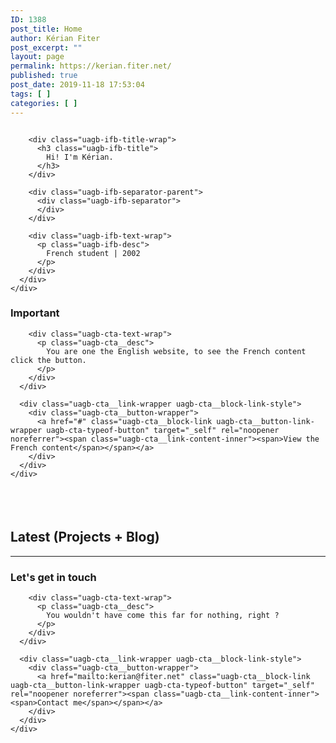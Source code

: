 ```yaml
---
ID: 1388
post_title: Home
author: Kérian Fiter
post_excerpt: ""
layout: page
permalink: https://kerian.fiter.net/
published: true
post_date: 2019-11-18 17:53:04
tags: [ ]
categories: [ ]
---
```

<!-- wp:uagb/info-box {"classMigrate":true,"source_type":"image","block_id":"a9afdde6-91e0-4fc3-8556-b87e07152789","iconImage":{"id":852,"title":"photo profil round transparent","filename":"photo-profil-round-transparent-e1574192581403.png","url":"https://kerian.fiter.net/wp-content/uploads/2019/04/photo-profil-round-transparent-e1574192581403.png","link":"https://kerian.fiter.net/about__trashed/photo-profil-round-transparent/","alt":"","author":"1","description":"","caption":"","name":"photo-profil-round-transparent","status":"inherit","uploadedTo":827,"date":"2019-04-01T18:21:45.000Z","modified":"2019-11-19T19:43:06.000Z","menuOrder":0,"mime":"image/png","type":"image","subtype":"png","icon":"https://kerian.fiter.net/wp-includes/images/media/default.png","dateFormatted":"1st April 2019","nonces":{"update":"c204302d9e","delete":"8bab15589a","edit":"dad62d16aa"},"editLink":"https://kerian.fiter.net/wp-admin/post.php?post=852u0026action=edit","meta":false,"authorName":"Ku00e9rian Fiter","uploadedToLink":"https://kerian.fiter.net/wp-admin/post.php?post=827u0026action=edit","uploadedToTitle":"About","filesizeInBytes":60074,"filesizeHumanReadable":"59 KB","context":"","height":200,"width":200,"orientation":"landscape","sizes":{"thumbnail":{"height":150,"width":150,"url":"https://kerian.fiter.net/wp-content/uploads/2019/04/photo-profil-round-transparent-150x150.png","orientation":"landscape"},"medium":{"height":300,"width":300,"url":"https://kerian.fiter.net/wp-content/uploads/2019/04/photo-profil-round-transparent-300x300.png","orientation":"landscape"},"full":{"url":"https://kerian.fiter.net/wp-content/uploads/2019/04/photo-profil-round-transparent-e1574192581403.png","height":200,"width":200,"orientation":"landscape"}},"compat":{"item":"","meta":""},"acf_errors":false},"showPrefix":false} -->

<div class="wp-block-uagb-info-box uagb-infobox__outer-wrap uagb-block-a9afdde6-91e0-4fc3-8556-b87e07152789">
  <div class="uagb-infobox__content-wrap uagb-infobox uagb-infobox-has-image uagb-infobox-icon-above-title uagb-infobox-image-valign-top uagb-infobox-enable-border-radius ">
    <div class="uagb-ifb-left-right-wrap">
      <div class="uagb-ifb-content">
        <div class="uagb-ifb-image-icon-content uagb-ifb-imgicon-wrap">
          <div class="uagb-ifb-image">
            <div class="uagb-ifb-image-content">
              <img class="" src="https://kerian.fiter.net/wp-content/uploads/2019/04/photo-profil-round-transparent-150x150.png" alt="" />
            </div>
          </div>
        </div>
        
        <div class="uagb-ifb-title-wrap">
          <h3 class="uagb-ifb-title">
            Hi! I'm Kérian.
          </h3>
        </div>
        
        <div class="uagb-ifb-separator-parent">
          <div class="uagb-ifb-separator">
          </div>
        </div>
        
        <div class="uagb-ifb-text-wrap">
          <p class="uagb-ifb-desc">
            French student | 2002
          </p>
        </div>
      </div>
    </div>
  </div>
</div>

<!-- /wp:uagb/info-box -->

<!-- wp:uagb/call-to-action {"classMigrate":true,"block_id":"4264b9c9-15c0-43a3-bbd5-138c3cd7d84e","ctaText":"View the French content"} -->

<div class="uagb-cta__outer-wrap uagb-block-4264b9c9-15c0-43a3-bbd5-138c3cd7d84e">
  <div class="uagb-cta__content-wrap uagb-cta__block uagb-cta__icon-position-right uagb-cta__content-right uagb-cta__content-stacked-tablet uagb-cta__button-valign-middle ">
    <div class="uagb-cta__left-right-wrap">
      <div class="uagb-cta__content">
        <div class="uagb-cta__title-wrap">
          <h3 class="uagb-cta__title">
            Important
          </h3>
        </div>
        
        <div class="uagb-cta-text-wrap">
          <p class="uagb-cta__desc">
            You are one the English website, to see the French content click the button.
          </p>
        </div>
      </div>
      
      <div class="uagb-cta__link-wrapper uagb-cta__block-link-style">
        <div class="uagb-cta__button-wrapper">
          <a href="#" class="uagb-cta__block-link uagb-cta__button-link-wrapper uagb-cta-typeof-button" target="_self" rel="noopener noreferrer"><span class="uagb-cta__link-content-inner"><span>View the French content</span></span></a>
        </div>
      </div>
    </div>
  </div>
</div>

<!-- /wp:uagb/call-to-action -->

<!-- wp:spacer {"height":38} -->

<div style="height:38px" aria-hidden="true" class="wp-block-spacer">
</div>

<!-- /wp:spacer -->

<!-- wp:heading -->

## Latest (Projects + Blog)

<!-- /wp:heading -->

<!-- wp:block {"ref":1904} /-->

<!-- wp:separator -->

<hr class="wp-block-separator" />

<!-- /wp:separator -->

<!-- wp:uagb/call-to-action {"classMigrate":true,"block_id":"a320c7d3-6191-4073-8b28-b06d7dc91cdb","ctaText":"Contact me","ctaLink":"mailto:kerian@fiter.net"} -->

<div class="uagb-cta__outer-wrap uagb-block-a320c7d3-6191-4073-8b28-b06d7dc91cdb">
  <div class="uagb-cta__content-wrap uagb-cta__block uagb-cta__icon-position-right uagb-cta__content-right uagb-cta__content-stacked-tablet uagb-cta__button-valign-middle ">
    <div class="uagb-cta__left-right-wrap">
      <div class="uagb-cta__content">
        <div class="uagb-cta__title-wrap">
          <h3 class="uagb-cta__title">
            Let's get in touch
          </h3>
        </div>
        
        <div class="uagb-cta-text-wrap">
          <p class="uagb-cta__desc">
            You wouldn't have come this far for nothing, right ?
          </p>
        </div>
      </div>
      
      <div class="uagb-cta__link-wrapper uagb-cta__block-link-style">
        <div class="uagb-cta__button-wrapper">
          <a href="mailto:kerian@fiter.net" class="uagb-cta__block-link uagb-cta__button-link-wrapper uagb-cta-typeof-button" target="_self" rel="noopener noreferrer"><span class="uagb-cta__link-content-inner"><span>Contact me</span></span></a>
        </div>
      </div>
    </div>
  </div>
</div>

<!-- /wp:uagb/call-to-action -->



<!-- wp:image {"linkDestination":"custom"} --><figure class="wp-block-image"> 

<a href="http://www.cs.cmu.edu/~tilt/pinealweb/" target="_blank" rel="noopener noreferrer"><img src="http://www.cs.cmu.edu/~tilt/pinealweb/pineal.gif" alt="" /></a></figure> 

<!-- /wp:image -->